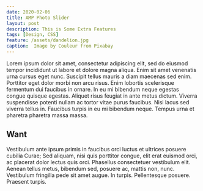 ```yaml
---
date: 2020-02-06
title: AMP Photo Slider
layout: post
description: This is Some Extra Features
tags: [Design, CSS]
feature: /assets/dandelion.jpg
caption:  Image by Couleur from Pixabay 
---
```



Lorem ipsum dolor sit amet, consectetur adipiscing elit, sed do eiusmod tempor incididunt ut labore et dolore magna aliqua. Enim sit amet venenatis urna cursus eget nunc. Suscipit tellus mauris a diam maecenas sed enim. Porttitor eget dolor morbi non arcu risus. Enim lobortis scelerisque fermentum dui faucibus in ornare. In eu mi bibendum neque egestas congue quisque egestas. Aliquet risus feugiat in ante metus dictum. Viverra suspendisse potenti nullam ac tortor vitae purus faucibus. Nisi lacus sed viverra tellus in. Faucibus turpis in eu mi bibendum neque. Tempus urna et pharetra pharetra massa massa.


<section>
 <h2 class="mb4">Want</h2>
  <amp-carousel type="carousel" layout="fixed-height" height="285" controls="" class="mb4">
 <amp-img src="/assets/blog/want1.png" width="205" height="285" alt="Want1"></amp-img>
  <amp-img src="/assets/blog/want2.png" width="205" height="285" alt="Want2"></amp-img>
    <amp-img src="/assets/blog/want3.png" width="205" height="285" alt="Want3"></amp-img>
   <amp-img src="/assets/blog/want1.png" width="205" height="285" alt="Want1"></amp-img>
    <amp-img src="/assets/blog/want2.png" width="205" height="285" alt="Want2"></amp-img>
    <amp-img src="/assets/blog/want3.png" width="205" height="285" alt="Want3"></amp-img>
   </amp-carousel>
  </section>

Vestibulum ante ipsum primis in faucibus orci luctus et ultrices posuere cubilia Curae; Sed aliquam, nisi quis porttitor congue, elit erat euismod orci, ac placerat dolor lectus quis orci. Phasellus consectetuer vestibulum elit. Aenean tellus metus, bibendum sed, posuere ac, mattis non, nunc. Vestibulum fringilla pede sit amet augue. In turpis. Pellentesque posuere. Praesent turpis. 






